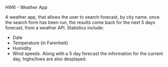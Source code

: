HW6 - Weather App

A weather app, that allows the user to search forecast, by city name. once the search form has been run, the results come back for the next 5 days forecast, from a weather API. 
Statistics include:
* Date
* Temperature (in Farenheit)
* Humidity
* Wind speeds.
Along with a 5 day forecast the information for the current day, highs/lows are also desplayed.